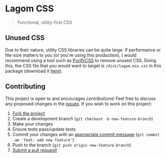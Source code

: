 # Lagom CSS

> Functional, utility-first CSS

## Unused CSS

Due to their nature, utility CSS libraries can be quite large. If performance or file-size matters to you (or you're using this production), I would recommend using a tool such as [PurifyCSS](https://github.com/purifycss/purifycss) to remove unused CSS. Doing this, the CSS file that you would want to target is `/dist/lagom.min.css` in this package (download it [here](https://raw.githubusercontent.com/shwilliam/lagom-css/master/dist/lagom.min.css)).

## Contributing

This project is open to and encourages contributions! Feel free to discuss any proposed changes in the [issues](https://github.com/shwilliam/lagom-css/issues). If you wish to work on this project:

1.  [Fork the project](https://github.com/shwilliam/lagom-css)
2.  Create a development branch (`git checkout -b new-feature-branch`)
3.  Make your changes
4.  Ensure tests pass/update tests
3.  Commit your changes with an [appropriate commit message](https://gist.github.com/shwilliam/c25620cd065350ae319bb36c70f9d40f##conventional-commits) (`git commit -am 'feat: add new feature'`)
4.  Push to the branch (`git push origin new-feature-branch`)
5.  [Submit a pull request!](https://github.com/shwilliam/lagom-css/pull/new/master)
